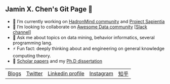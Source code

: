 ## Jamin X. Chen's Git Page 👋


- 🔭 I’m currently working on [HadronMind community](https://github.com/orgs/HadronMind) and [Project Sapientia](http://xiaming.site/projects/project-sapientia/)
- 👯 I’m looking to collaborate on [Awesome Data community](https://github.com/awesomedata) [[Slack channel](https://awesomedataworld.slack.com)]
- 💬 Ask me about topics on data mining, behavior informatics, several programming lang.
- ⚡ Fun fact: deeply thinking about and engineering on general knowledge computing theory.
- 📓 [Scholar papers](https://scholar.google.com/citations?user=9GzdwPEAAAAJ) and my [Ph.D dissertation](https://github.com/caesar0301/phd-dissertation)

<table>
    <tbody>
        <tr>
            <td>
                <a href="https://xiaming.site/">Blogs</a>
            </td>
            <td>
                <a href="https://www.twitter.com/DrJaminChen/">Twitter</a>
            </td>
            <td>
                <a href="https://www.linkedin.com/in/xiamingc">Linkedin profile</a>
            </td>
            <td>
                <a href="https://www.instagram.com/drjaminchen/">Instagram</a>
            </td>
            <td>
                <a href="https://www.zhihu.com/people/xiamingc/posts">知乎</a>
            </td>
        </tr>
    </tbody>
</table>
